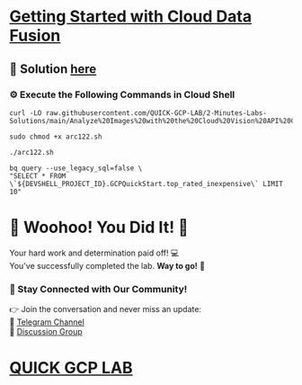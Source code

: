 # [Getting Started with Cloud Data Fusion](https://www.cloudskillsboost.google/focuses/12358?parent=catalog)

## 🔑 Solution [here]()

### ⚙️ Execute the Following Commands in Cloud Shell

```
curl -LO raw.githubusercontent.com/QUICK-GCP-LAB/2-Minutes-Labs-Solutions/main/Analyze%20Images%20with%20the%20Cloud%20Vision%20API%20Challenge%20Lab/arc122.sh

sudo chmod +x arc122.sh

./arc122.sh
```
```
bq query --use_legacy_sql=false \
"SELECT * FROM \`${DEVSHELL_PROJECT_ID}.GCPQuickStart.top_rated_inexpensive\` LIMIT 10"
```

# 🎉 Woohoo! You Did It! 🎉  

Your hard work and determination paid off! 💻  
You've successfully completed the lab. **Way to go!** 🚀

### 💬 Stay Connected with Our Community!  
👉 Join the conversation and never miss an update:  
📢 [Telegram Channel](https://t.me/quickgcplab)  
👥 [Discussion Group](https://t.me/quickgcplabchats)  

# [QUICK GCP LAB](https://www.youtube.com/@quickgcplab)